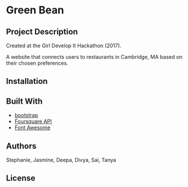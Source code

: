 # Green Bean

## Project Description
Created at the Girl Develop It Hackathon (2017).

A website that connects users to restaurants in Cambridge, MA
based on their chosen preferences.

## Installation

## Built With
* [bootstrap](https://getbootstrap.com/)
* [Foursquare API](https://developer.foursquare.com/)
* [Font Awesome](http://fontawesome.io/)

## Authors
Stephanie, Jasmine, Deepa, Divya, Sai, Tanya

## License
